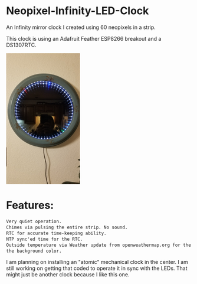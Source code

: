 # Neopixel-Infinity-LED-Clock
An Infinity mirror clock I created using 60 neopixels in a strip.

This clock is using an Adafruit Feather ESP8266 breakout and a DS1307RTC.

<img align="top" width=200 src="20180128_Clock.jpg">


# Features:

    Very quiet operation.
    Chimes via pulsing the entire strip. No sound.
    RTC for accurate time-keeping ability.
    NTP sync'ed time for the RTC.
    Outside temperature via Weather update from openweathermap.org for the the background color.


I am planning on installing an "atomic" mechanical clock in the center. I am still working on getting that coded to operate it in sync with the LEDs.
That might just be another clock because I like this one.

